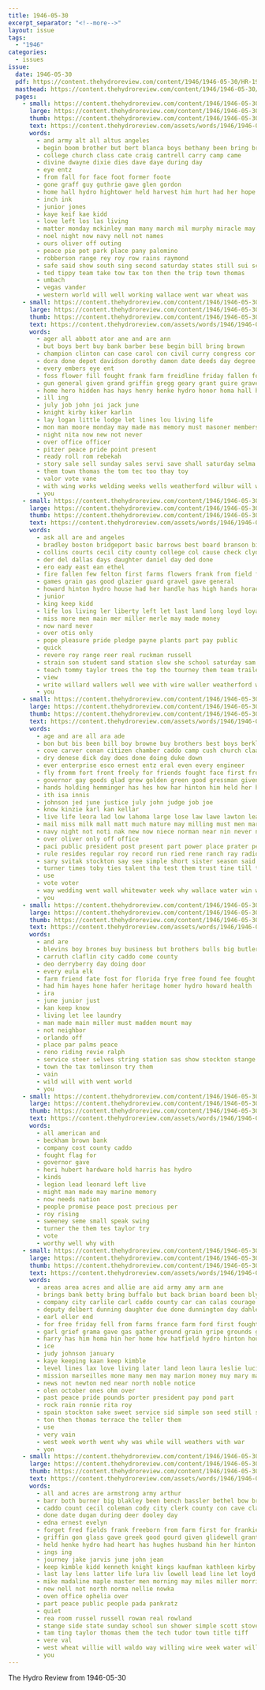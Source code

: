 ```yaml
---
title: 1946-05-30
excerpt_separator: "<!--more-->"
layout: issue
tags:
  - "1946"
categories:
  - issues
issue:
  date: 1946-05-30
  pdf: https://content.thehydroreview.com/content/1946/1946-05-30/HR-1946-05-30.pdf
  masthead: https://content.thehydroreview.com/content/1946/1946-05-30/masthead/HR-1946-05-30.jpg
  pages:
    - small: https://content.thehydroreview.com/content/1946/1946-05-30/small/HR-1946-05-30-01.jpg
      large: https://content.thehydroreview.com/content/1946/1946-05-30/large/HR-1946-05-30-01.jpg
      thumb: https://content.thehydroreview.com/content/1946/1946-05-30/thumbnails/HR-1946-05-30-01.jpg
      text: https://content.thehydroreview.com/assets/words/1946/1946-05-30/HR-1946-05-30-01.txt
      words:
        - and army alt all altus angeles
        - begin boom brother but bert blanca boys bethany been bring bryan board best bass burton boyd bernard bradley benny
        - college church class cate craig cantrell carry camp came
        - divine dwayne dixie dies dave daye during day
        - eye entz
        - from fall for face foot former foote
        - gone graff guy guthrie gave glen gordon
        - home hall hydro hightower held harvest him hurt had her hope heal harvison heart has
        - inch ink
        - junior jones
        - kaye keif kae kidd
        - love left los las living
        - matter monday mckinley man many march mil murphy miracle may maurice milton
        - noel night now navy nell not names
        - ours oliver off outing
        - peace pie pot park place pany palomino
        - robberson range rey roy row rains raymond
        - safe said show south sing second saturday states still sui school son see severe sayre solo stage sang
        - ted tippy team take tow tax ton then the trip town thomas
        - umbach
        - vegas vander
        - western world will well working wallace went war wheat was
    - small: https://content.thehydroreview.com/content/1946/1946-05-30/small/HR-1946-05-30-02.jpg
      large: https://content.thehydroreview.com/content/1946/1946-05-30/large/HR-1946-05-30-02.jpg
      thumb: https://content.thehydroreview.com/content/1946/1946-05-30/thumbnails/HR-1946-05-30-02.jpg
      text: https://content.thehydroreview.com/assets/words/1946/1946-05-30/HR-1946-05-30-02.txt
      words:
        - ager all abbott ator ane and are ann
        - but boys bert buy bank barber bese begin bill bring brown
        - champion clinton can case carol con civil curry congress cor caddo cold cattle company county city character costello
        - dora done depot davidson dorothy damon date deeds day degree demic death daughters
        - every embers eye ent
        - foss flower fill fought frank farm freidline friday fallen foote for from fore free
        - gun general given grand griffin gregg geary grant guire grave
        - home hero hidden has hays henry henke hydro honor homa hall her hundred hollywood him
        - ill ing
        - july job john joi jack june
        - knight kirby kiker karlin
        - lay logan little lodge let lines lou living life
        - mon man moore monday may made mas memory must masoner members mark
        - night nita now new not never
        - over office officer
        - pitzer peace pride point present
        - ready roll rom rebekah
        - story sale sell sunday sales servi save shall saturday selma senator states sit show spencer sehr state staff sch service surgeon seven
        - them town thomas the tom tec too thay toy
        - valor vote vane
        - with wing works welding weeks wells weatherford wilbur will wil welcome want went work wide world
        - you
    - small: https://content.thehydroreview.com/content/1946/1946-05-30/small/HR-1946-05-30-03.jpg
      large: https://content.thehydroreview.com/content/1946/1946-05-30/large/HR-1946-05-30-03.jpg
      thumb: https://content.thehydroreview.com/content/1946/1946-05-30/thumbnails/HR-1946-05-30-03.jpg
      text: https://content.thehydroreview.com/assets/words/1946/1946-05-30/HR-1946-05-30-03.txt
      words:
        - ask all are and angeles
        - bradley boston bridgeport basic barrows best board branson big bethel bout berger been bank
        - collins courts cecil city county college col cause check clyde cash call cashier can caddo carne cord church company
        - der del dallas days daughter daniel day ded done
        - ero eady east ean ethel
        - fire fallen few felton first farms flowers frank from field farm for
        - games grain gas good glazier guard gravel gave general
        - howard hinton hydro house had her handle has high hands horace hatfield hume
        - junior
        - king keep kidd
        - life los living ler liberty left let last land long loyd loyal
        - miss more men main mer miller merle may made money
        - now nard never
        - over otis only
        - pope pleasure pride pledge payne plants part pay public
        - quick
        - revere roy range reer real ruckman russell
        - strain son student sand station slow she school saturday sam send service score see sale size serre still sid sales saving shall spain
        - teach tommy taylor trees the top tho tourney them team trailer
        - view
        - write willard wallers well wee with wire waller weatherford weathers wal wars want worthy was will
        - you
    - small: https://content.thehydroreview.com/content/1946/1946-05-30/small/HR-1946-05-30-04.jpg
      large: https://content.thehydroreview.com/content/1946/1946-05-30/large/HR-1946-05-30-04.jpg
      thumb: https://content.thehydroreview.com/content/1946/1946-05-30/thumbnails/HR-1946-05-30-04.jpg
      text: https://content.thehydroreview.com/assets/words/1946/1946-05-30/HR-1946-05-30-04.txt
      words:
        - age and are all ara ade
        - bon but bis been bill boy browne buy brothers best boys berkley below business bee bride
        - cove carver conan citizen chamber caddo camp cush church claassen company carry call clinton cosgrove cons county cousins congress cooler carruth coste can city
        - dry denese dick day does done doing duke down
        - ever enterprise esco ernest entz eral even every engineer
        - fly fromm fort front freely for friends fought face first from free freshman fie friday faith former
        - governor gay goods glad grew golden green good gressman given george
        - hands holding hemminger has hes how har hinton him held her hon home honesty hydro henry hume honor
        - ith isa innis
        - johnson jed june justice july john judge job joe
        - know kinzie karl kan kellar
        - live life leora lad low lahoma large lose law lawe lawton leader leo lines lae last
        - mail miss milk mall matt much mature may milling must men mari market morris monday marcella march money mettle morning many man
        - navy night not noti nak new now niece norman near nin never nor nurse news need
        - over oliver only off office
        - paci public president post present part power place prater pehle pay peace proven private
        - rule resides regular roy record run ried rene ranch ray radio rancher river
        - sary svitak stockton say see simple short sister season said sir sia stock state stand service size sunday still school story sodders sagen sires
        - turner times toby ties talent tha test them trust tine till tesh tees the
        - use
        - vote voter
        - way wedding went wall whitewater week why wallace water win well war wells was world washita washington with weatherford wheat will
        - you
    - small: https://content.thehydroreview.com/content/1946/1946-05-30/small/HR-1946-05-30-05.jpg
      large: https://content.thehydroreview.com/content/1946/1946-05-30/large/HR-1946-05-30-05.jpg
      thumb: https://content.thehydroreview.com/content/1946/1946-05-30/thumbnails/HR-1946-05-30-05.jpg
      text: https://content.thehydroreview.com/assets/words/1946/1946-05-30/HR-1946-05-30-05.txt
      words:
        - and are
        - blevins boy brones buy business but brothers bulls big butler best back
        - carruth claflin city caddo come county
        - deo derryberry day doing door
        - every eula elk
        - farm friend fate fost for florida frye free found fee fought from
        - had him hayes hone hafer heritage homer hydro howard health
        - ira
        - june junior just
        - kan keep know
        - living let lee laundry
        - man made main miller must madden mount may
        - not neighbor
        - orlando off
        - place par palms peace
        - reno riding revie ralph
        - service steer selves string station sas show stockton stange sells state still
        - town the tax tomlinson try them
        - vain
        - wild will with went world
        - you
    - small: https://content.thehydroreview.com/content/1946/1946-05-30/small/HR-1946-05-30-06.jpg
      large: https://content.thehydroreview.com/content/1946/1946-05-30/large/HR-1946-05-30-06.jpg
      thumb: https://content.thehydroreview.com/content/1946/1946-05-30/thumbnails/HR-1946-05-30-06.jpg
      text: https://content.thehydroreview.com/assets/words/1946/1946-05-30/HR-1946-05-30-06.txt
      words:
        - all american and
        - beckham brown bank
        - company cost county caddo
        - fought flag for
        - governor gave
        - heri hubert hardware hold harris has hydro
        - kinds
        - legion lead leonard left live
        - might man made may marine memory
        - now needs nation
        - people promise peace post precious per
        - roy rising
        - sweeney seme small speak swing
        - turner the them tes taylor try
        - vote
        - worthy well why with
    - small: https://content.thehydroreview.com/content/1946/1946-05-30/small/HR-1946-05-30-07.jpg
      large: https://content.thehydroreview.com/content/1946/1946-05-30/large/HR-1946-05-30-07.jpg
      thumb: https://content.thehydroreview.com/content/1946/1946-05-30/thumbnails/HR-1946-05-30-07.jpg
      text: https://content.thehydroreview.com/assets/words/1946/1946-05-30/HR-1946-05-30-07.txt
      words:
        - areas area acres and allie are aid army amy arm ane
        - brings bank betty bring buffalo but back brian board been bly best bere blossom bea
        - company city carlile carl caddo county car can calas courage cal cream conser con charles
        - deputy delbert dunning daughter due done dunnington day dahlenburg during
        - earl eller end
        - for free friday fell from farms france farm ford first fought
        - garl grief grama gave gas gather ground grain gripe grounds greek grass germany
        - harry has him homa hin her home how hatfield hydro hinton house
        - ice
        - judy johnson january
        - kaye keeping kaan keep kimble
        - level lines lax love living later land leon laura leslie lucian little let les long life
        - mission marseilles mone many men may marion money muy mary made must
        - news not newton ned near north noble notice
        - olen october ones ohm over
        - past peace pride pounds porter president pay pond part
        - rock rain ronnie rita roy
        - spain stockton sake sweet service sid simple son seed still story small smith
        - ton then thomas terrace the teller them
        - use
        - very vain
        - west week worth went why was while will weathers with war
        - yon
    - small: https://content.thehydroreview.com/content/1946/1946-05-30/small/HR-1946-05-30-08.jpg
      large: https://content.thehydroreview.com/content/1946/1946-05-30/large/HR-1946-05-30-08.jpg
      thumb: https://content.thehydroreview.com/content/1946/1946-05-30/thumbnails/HR-1946-05-30-08.jpg
      text: https://content.thehydroreview.com/assets/words/1946/1946-05-30/HR-1946-05-30-08.txt
      words:
        - all and acres are armstrong army arthur
        - barr both burner big blakley been bench bassler bethel bow brown beach but boston blood
        - caddo count cecil coleman cody city clerk county con cave class company chest church custer col call
        - done date dugan during deer dooley day
        - edna ernest evelyn
        - forget fred fields frank freeborn from farm first for frankie ford francisco free fee
        - griffin gon glass gave greek good gourd given glidewell grant
        - held henke hydro had heart has hughes husband hin her hinton hogan
        - ings ing
        - journey jake jarvis june john jean
        - keep kimble kidd kenneth knight kings kaufman kathleen kirby
        - last lay lens latter life lura liv lowell lead line let loyd liber land lot
        - mike madaline maple master men morning may miles miller morris made miss man
        - new nell not north norma nellie nowka
        - oven office ophelia over
        - part peace public people pada pankratz
        - quiet
        - rea room russel russell rowan real rowland
        - stange side state sunday school sun shower simple scott stove states she sale sales street summons seal san slemp said
        - tam ting taylor thomas them the tech tudor town title tiff
        - vere val
        - west wheat willie will waldo way willing wire week water williams world weatherford with welcome willard weathers well
        - you
---
```


The Hydro Review from 1946-05-30

<!--more-->

